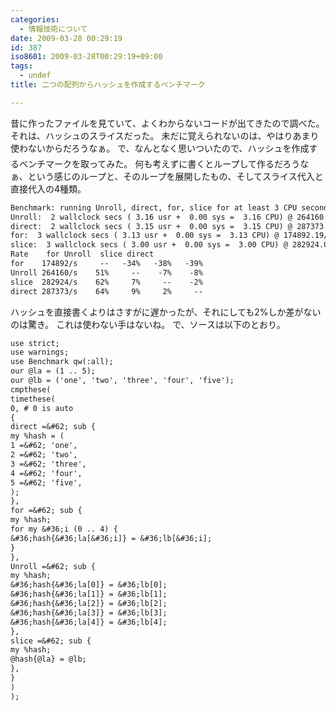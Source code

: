 ```yaml
---
categories:
  - 情報技術について
date: 2009-03-28 00:29:19
id: 387
iso8601: 2009-03-28T00:29:19+09:00
tags:
  - undef
title: 二つの配列からハッシュを作成するベンチマーク

---
```


昔に作ったファイルを見ていて、よくわからないコードが出てきたので調べた。
それは、ハッシュのスライスだった。
未だに覚えられないのは、やはりあまり使わないからだろうなぁ&#133;。
で、なんとなく思いついたので、ハッシュを作成するベンチマークを取ってみた。
何も考えずに書くとループして作るだろうなぁ、という感じのループと、そのループを展開したもの、そしてスライス代入と直接代入の4種類。
```default
Benchmark: running Unroll, direct, for, slice for at least 3 CPU seconds...
Unroll:  2 wallclock secs ( 3.16 usr +  0.00 sys =  3.16 CPU) @ 264160.01/s (n=833689)
direct:  2 wallclock secs ( 3.15 usr +  0.00 sys =  3.15 CPU) @ 287373.38/s (n=906663)
for:  3 wallclock secs ( 3.13 usr +  0.00 sys =  3.13 CPU) @ 174892.19/s (n=546713)
slice:  3 wallclock secs ( 3.00 usr +  0.00 sys =  3.00 CPU) @ 282924.03/s (n=849055)
Rate    for Unroll  slice direct
for    174892/s     --   -34%   -38%   -39%
Unroll 264160/s    51%     --    -7%    -8%
slice  282924/s    62%     7%     --    -2%
direct 287373/s    64%     9%     2%     --
```
ハッシュを直接書くよりはさすがに遅かったが、それにしても2%しか差がないのは驚き。
これは使わない手はないね。
で、ソースは以下のとおり。


```default
use strict;
use warnings;
use Benchmark qw(:all);
our @la = (1 .. 5);
our @lb = ('one', 'two', 'three', 'four', 'five');
cmpthese(
timethese(
0, # 0 is auto
{
direct =&#62; sub {
my %hash = (
1 =&#62; 'one',
2 =&#62; 'two',
3 =&#62; 'three',
4 =&#62; 'four',
5 =&#62; 'five',
);
},
for =&#62; sub {
my %hash;
for my &#36;i (0 .. 4) {
&#36;hash{&#36;la[&#36;i]} = &#36;lb[&#36;i];
}
},
Unroll =&#62; sub {
my %hash;
&#36;hash{&#36;la[0]} = &#36;lb[0];
&#36;hash{&#36;la[1]} = &#36;lb[1];
&#36;hash{&#36;la[2]} = &#36;lb[2];
&#36;hash{&#36;la[3]} = &#36;lb[3];
&#36;hash{&#36;la[4]} = &#36;lb[4];
},
slice =&#62; sub {
my %hash;
@hash{@la} = @lb;
},
}
)
);
```
    	
